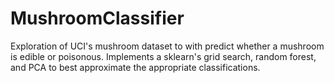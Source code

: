 # MushroomClassifier

Exploration of UCI's mushroom dataset to with predict whether a mushroom is edible or poisonous. Implements a sklearn's grid search, random forest, and PCA to best approximate the appropriate classifications.  
